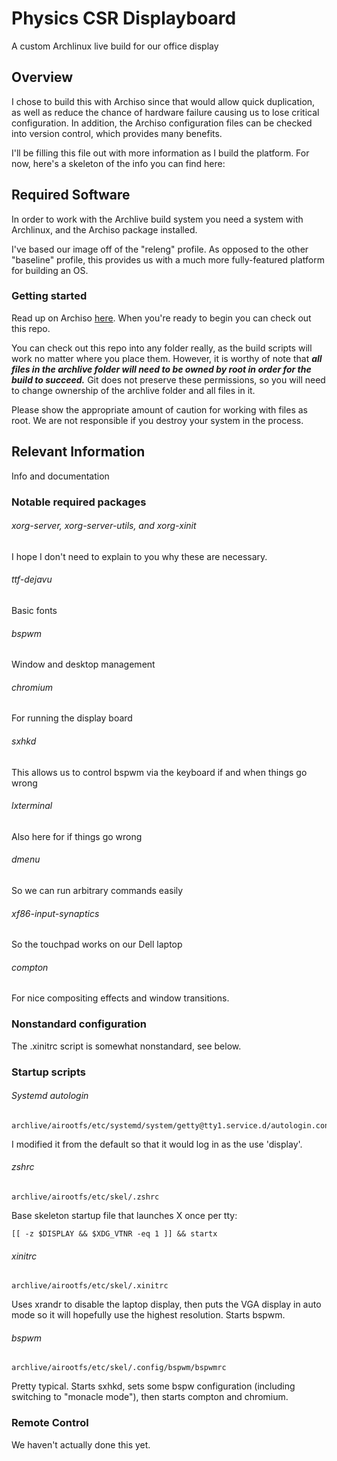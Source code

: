 # Physics CSR Displayboard
A custom Archlinux live build for our office display

## Overview
I chose to build this with Archiso since that would allow
quick duplication, as well as reduce the chance of hardware
failure causing us to lose critical configuration.  In addition,
the Archiso configuration files can be checked into
version control, which provides many benefits.

I'll be filling this file out with more information as
I build the platform.  For now, here's a skeleton of the
info you can find here:

## Required Software

In order to work with the Archlive build system you need
a system with Archlinux, and the Archiso package installed.

I've based our image off of the "releng" profile.  As
opposed to the other "baseline" profile, this provides
us with a much more fully-featured platform for building
an OS.

### Getting started

Read up on Archiso [here](https://wiki.archlinux.org/index.php/Archiso).
When you're ready to begin you can check out this repo.

You can check out this repo into any folder really,
as the build scripts will work no matter where you
place them.  However, it is worthy of note that ***all
files in the archlive folder will need to be owned
by root in order for the build to succeed.*** Git
does not preserve these permissions, so you will
need to change ownership of the archlive folder and
all files in it.

Please show the appropriate amount of caution for
working with files as root.  We are not responsible
if you destroy your system in the process.

## Relevant Information

Info and documentation

### Notable required packages

###### xorg-server, xorg-server-utils, and xorg-xinit
I hope I don't need to explain to you why these are necessary.
###### ttf-dejavu
Basic fonts
###### bspwm
Window and desktop management
###### chromium
For running the display board
###### sxhkd
This allows us to control bspwm via the keyboard if and
when things go wrong
###### lxterminal
Also here for if things go wrong
###### dmenu
So we can run arbitrary commands easily
###### xf86-input-synaptics
So the touchpad works on our Dell laptop
###### compton
For nice compositing effects and window transitions.

### Nonstandard configuration

The .xinitrc script is somewhat nonstandard, see below.

### Startup scripts

###### Systemd autologin
    archlive/airootfs/etc/systemd/system/getty@tty1.service.d/autologin.conf
I modified it from the default so that it would log in as the
use 'display'.

###### zshrc
    archlive/airootfs/etc/skel/.zshrc
Base skeleton startup file that launches X once per tty:

    [[ -z $DISPLAY && $XDG_VTNR -eq 1 ]] && startx

###### xinitrc
    archlive/airootfs/etc/skel/.xinitrc
Uses xrandr to disable the laptop display, then puts the VGA
display in auto mode so it will hopefully use the highest
resolution.  Starts bspwm.

###### bspwm
    archlive/airootfs/etc/skel/.config/bspwm/bspwmrc
Pretty typical.  Starts sxhkd, sets some bspw configuration
(including switching to "monacle mode"), then starts compton
and chromium.

### Remote Control

We haven't actually done this yet.
